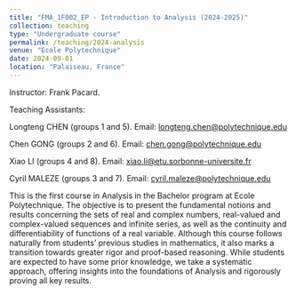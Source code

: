```yaml
---
title: "FMA_1F002_EP - Introduction to Analysis (2024-2025)"
collection: teaching
type: "Undergraduate course"
permalink: /teaching/2024-analysis
venue: "Ecole Polytechnique"
date: 2024-09-01
location: "Palaiseau, France"
---
```


Instructor: Frank Pacard.

Teaching Assistants:

Longteng CHEN (groups 1 and 5). Email:  longteng.chen@polytechnique.edu

Chen GONG (groups 2 and 6). Email: chen.gong@polytechnique.edu

Xiao LI (groups 4 and 8). Email:   xiao.li@etu.sorbonne-universite.fr

Cyril MALEZE (groups 3 and 7). Email: cyril.maleze@polytechnique.edu


This is the first course in Analysis in the Bachelor program at
Ecole Polytechnique. The objective is to present the fundamental notions and results concerning the sets of real and complex numbers, real-valued and complex-valued sequences and infinite series, as well as the continuity and differentiability of functions of a real variable. Although this
course follows naturally from students’ previous studies in mathematics, it also marks a transition towards greater rigor and proof-based reasoning. While students are expected to have some prior knowledge, we take a systematic approach, offering insights into the foundations of Analysis and rigorously proving all key results.